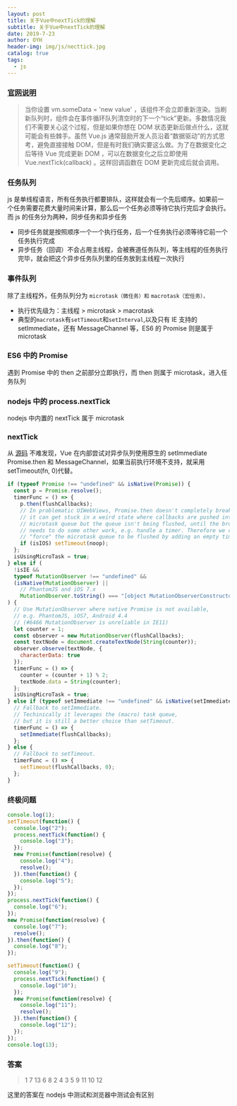 ```yaml
---
layout: post
title: 关于Vue中nextTick的理解
subtitle: 关于Vue中nextTick的理解
date: 2019-7-23
author: OYH
header-img: img/js/necttick.jpg
catalog: true
tags:
  - js
---
```


### [官网说明](https://cn.vuejs.org/v2/guide/reactivity.html#%E5%BC%82%E6%AD%A5%E6%9B%B4%E6%96%B0%E9%98%9F%E5%88%97)

> 当你设置 vm.someData = 'new value' ，该组件不会立即重新渲染。当刷新队列时，组件会在事件循环队列清空时的下一个“tick”更新。多数情况我们不需要关心这个过程，但是如果你想在 DOM 状态更新后做点什么，这就可能会有些棘手。虽然 Vue.js 通常鼓励开发人员沿着“数据驱动”的方式思考，避免直接接触 DOM，但是有时我们确实要这么做。为了在数据变化之后等待 Vue 完成更新 DOM ，可以在数据变化之后立即使用 Vue.nextTick(callback) 。这样回调函数在 DOM 更新完成后就会调用。

### 任务队列

js 是单线程语言，所有任务执行都要排队，这样就会有一个先后顺序。如果前一个任务需要花费大量时间来计算，那么后一个任务必须等待它执行完后才会执行。而 js 的任务分为两种，同步任务和异步任务

- 同步任务就是按照顺序一个一个执行任务，后一个任务执行必须等待它前一个任务执行完成
- 异步任务（回调）不会占用主线程，会被赛道任务队列，等主线程的任务执行完毕，就会把这个异步任务队列里的任务放到主线程一次执行

### 事件队列

除了主线程外，任务队列分为 `microtask（微任务）和` `macrotask（宏任务），`

- 执行优先级为：主线程 > microtask > macrotask
- 典型的`macrotask`有`setTimeout`和`setInterval`,以及只有 IE 支持的 setImmediate，还有 MessageChannel 等，ES6 的 Promise 则是属于 microtask

### ES6 中的 Promise

遇到 Promise 中的 then 之前部分立即执行，而 then 则属于 microtask，进入任务队列

### nodejs 中的 process.nextTick

nodejs 中内置的 nextTick 属于 microtask

### nextTick

从 [源码](https://github.com/vuejs/vue/blob/dev/src/core/util/next-tick.js) 不难发现，Vue 在内部尝试对异步队列使用原生的 setImmediate Promise.then 和 MessageChannel，如果当前执行环境不支持，就采用 setTimeout(fn, 0)代替。

```js
if (typeof Promise !== "undefined" && isNative(Promise)) {
  const p = Promise.resolve();
  timerFunc = () => {
    p.then(flushCallbacks);
    // In problematic UIWebViews, Promise.then doesn't completely break, but
    // it can get stuck in a weird state where callbacks are pushed into the
    // microtask queue but the queue isn't being flushed, until the browser
    // needs to do some other work, e.g. handle a timer. Therefore we can
    // "force" the microtask queue to be flushed by adding an empty timer.
    if (isIOS) setTimeout(noop);
  };
  isUsingMicroTask = true;
} else if (
  !isIE &&
  typeof MutationObserver !== "undefined" &&
  (isNative(MutationObserver) ||
    // PhantomJS and iOS 7.x
    MutationObserver.toString() === "[object MutationObserverConstructor]")
) {
  // Use MutationObserver where native Promise is not available,
  // e.g. PhantomJS, iOS7, Android 4.4
  // (#6466 MutationObserver is unreliable in IE11)
  let counter = 1;
  const observer = new MutationObserver(flushCallbacks);
  const textNode = document.createTextNode(String(counter));
  observer.observe(textNode, {
    characterData: true
  });
  timerFunc = () => {
    counter = (counter + 1) % 2;
    textNode.data = String(counter);
  };
  isUsingMicroTask = true;
} else if (typeof setImmediate !== "undefined" && isNative(setImmediate)) {
  // Fallback to setImmediate.
  // Techinically it leverages the (macro) task queue,
  // but it is still a better choice than setTimeout.
  timerFunc = () => {
    setImmediate(flushCallbacks);
  };
} else {
  // Fallback to setTimeout.
  timerFunc = () => {
    setTimeout(flushCallbacks, 0);
  };
}
```

### 终极问题

```js
console.log(1);
setTimeout(function() {
  console.log("2");
  process.nextTick(function() {
    console.log("3");
  });
  new Promise(function(resolve) {
    console.log("4");
    resolve();
  }).then(function() {
    console.log("5");
  });
});
process.nextTick(function() {
  console.log("6");
});
new Promise(function(resolve) {
  console.log("7");
  resolve();
}).then(function() {
  console.log("8");
});

setTimeout(function() {
  console.log("9");
  process.nextTick(function() {
    console.log("10");
  });
  new Promise(function(resolve) {
    console.log("11");
    resolve();
  }).then(function() {
    console.log("12");
  });
});
console.log(13);
```

### 答案

> 1 7 13 6 8 2 4 3 5 9 11 10 12

这里的答案在 nodejs 中测试和浏览器中测试会有区别
